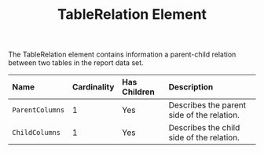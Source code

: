 ﻿---
title: TableRelation Element
second_title: Aspose.Words for SharePoint
articleTitle: TableRelation Element
linktitle: TableRelation Element
description: "TableRelation element meaning and structure which may be used while configuring Aspose.Words for SharePoint reports."
type: docs
weight: 170
url: /sharepoint/tablerelation-element/
---

The TableRelation element contains information a parent-child relation between two tables in the report data set.

| Name |Cardinality|Has Children| Description |
| :- | :- | :- | :- |
| `ParentColumns` |1| Yes |Describes the parent side of the relation.|
| `ChildColumns` |1| Yes |Describes the child side of the relation.|
